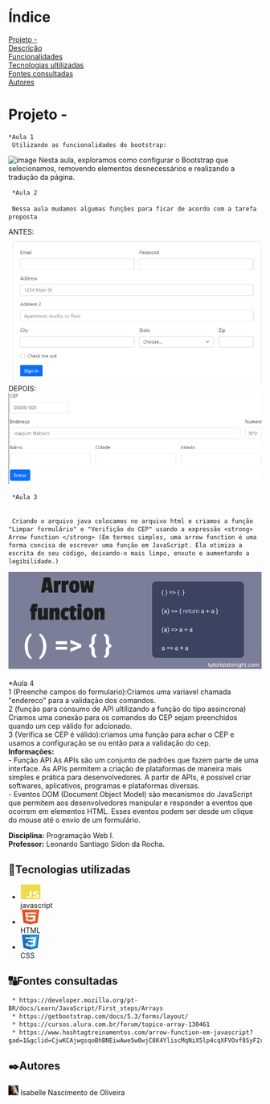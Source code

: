 # Índice
[Projeto - ](#projeto---portifolio-para-escrita-do-readme)  
[Descrição](#descri%C3%A7%C3%A3o)  
[Funcionalidades](#funcionalidades)  
[Tecnologias ultilizadas](#tecnologias-ultilizadas)    
[Fontes consultadas](#fontes-consultadas)  
[Autores](#autores)  

# Projeto - 
    *Aula 1
     Utilizando as funcionalidades do bootstrap:
![image](videoendereco.gif)
     Nesta aula, exploramos como configurar o Bootstrap que selecionamos, removendo elementos desnecessários e realizando a tradução da página.

     *Aula 2

     Nessa aula mudamos algumas funções para ficar de acordo com a tarefa proposta

ANTES: <br>
![image](antes.png) <br>
DEPOIS: <br>
![image](depois.png)<br>

     *Aula 3 


     Criando o arquivo java colocamos no arquivo html e criamos a função "Limpar formulário" e "Verifição do CEP" usando a expressão <strong> Arrow function </strong> (Em termos simples, uma arrow function é uma forma concisa de escrever uma função em JavaScript. Ela otimiza a escrita do seu código, deixando-o mais limpo, enxuto e aumentando a legibilidade.) 
![image](arrow.png)<br>
     <br>
      *Aula 4 <br>
     1 (Preenche campos do formulario):Criamos uma variavel chamada "endereco" para a validação dos comandos. <br>
     2 (função para consumo de API ultilizando a função do tipo assincrona) Criamos uma conexão para os comandos do CEP sejam preenchidos quando um cep válido for adcionado. <br>
     3 (Verifica se CEP é válido):criamos uma função para achar o CEP e usamos a configuração se ou então para  a validação do cep. <br>
         <strong> Informações: </strong> <br>
     - Função API As APIs são um conjunto de padrões que fazem parte de uma interface. As APIs permitem a criação de plataformas de maneira mais simples e prática para desenvolvedores. A partir de APIs, é possível criar softwares, aplicativos, programas e plataformas diversas. <br>
     - Eventos DOM (Document Object Model) são mecanismos do JavaScript que permitem aos desenvolvedores manipular e responder a eventos que ocorrem em elementos HTML. Esses eventos podem ser desde um clique do mouse até o envio de um formulário.<br>



<strong>Disciplina:</strong> Programação Web I. <br>
<strong>Professor:</strong>  Leonardo Santiago Sidon da Rocha. <br>

## 📱Tecnologias utilizadas
 * <img alt="Rafa-Js" height="30" width="40" src="https://raw.githubusercontent.com/devicons/devicon/master/icons/javascript/javascript-plain.svg"> <br>
  javascript <br>
 * <img alt="Rafa-HTML" height="30" width="40" src="https://raw.githubusercontent.com/devicons/devicon/master/icons/html5/html5-original.svg"><br>
  HTML<br>
 * <img alt="Rafa-CSS" height="30" width="40" src="https://raw.githubusercontent.com/devicons/devicon/master/icons/css3/css3-original.svg"><br>
  CSS<br>
  

## 🔠Fontes consultadas
     * https://developer.mozilla.org/pt-BR/docs/Learn/JavaScript/First_steps/Arrays
     * https://getbootstrap.com/docs/5.3/forms/layout/
     * https://cursos.alura.com.br/forum/topico-array-130461
     * https://www.hashtagtreinamentos.com/arrow-function-em-javascript?gad=1&gclid=CjwKCAjwgsqoBhBNEiwAwe5w0wjC8K4YliscMqNiX5lp4cqXFVOvf8SyF2rGgdnv_AMAjMoU0riwjRoC4z0QAvD_BwE
## ✒️Autores
 <img src="isabelle.png" width="20px"> Isabelle Nascimento de Oliveira <br>
